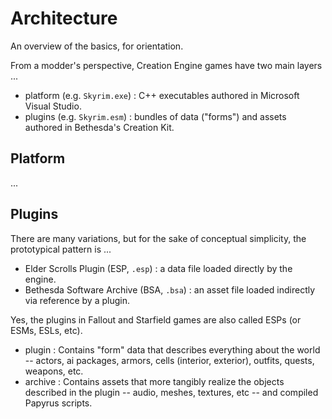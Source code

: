 # Architecture

An overview of the basics, for orientation.

From a modder's perspective, Creation Engine games have two main layers ...

- platform (e.g. `Skyrim.exe`) : C++ executables authored in Microsoft Visual Studio.
- plugins (e.g. `Skyrim.esm`) : bundles of data ("forms") and assets authored in Bethesda's Creation Kit.

## Platform

...

## Plugins

There are many variations, but for the sake of conceptual simplicity, the prototypical pattern is ...

- Elder Scrolls Plugin (ESP, `.esp`) : a data file loaded directly by the engine.
- Bethesda Software Archive (BSA, `.bsa`) : an asset file loaded indirectly via reference by a plugin.

Yes, the plugins in Fallout and Starfield games are also called ESPs (or ESMs, ESLs, etc).

- plugin : Contains "form" data that describes everything about the world -- actors, ai packages, armors, cells (interior, exterior), outfits, quests, weapons, etc.
- archive :  Contains assets that more tangibly realize the objects described in the plugin -- audio, meshes, textures, etc -- and compiled Papyrus scripts.
